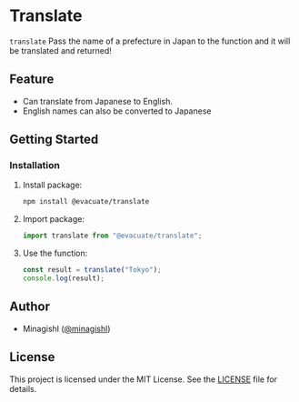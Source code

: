 # Translate

`translate` Pass the name of a prefecture in Japan to the function and it will be translated and returned!

## Feature

- Can translate from Japanese to English.
- English names can also be converted to Japanese

## Getting Started

### Installation

1. Install package:

   ```bash
   npm install @evacuate/translate
   ```

2. Import package:

   ```typescript
   import translate from "@evacuate/translate";
   ```

3. Use the function:
   ```typescript
   const result = translate("Tokyo");
   console.log(result);
   ```

## Author

- Minagishl ([@minagishl](https://github.com/minagishl))

## License

This project is licensed under the MIT License. See the [LICENSE](LICENSE) file for details.

